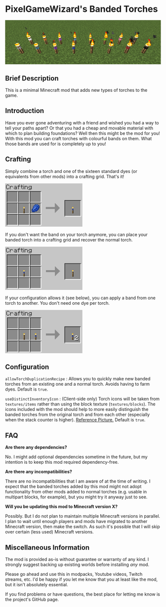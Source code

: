 # PixelGameWizard's Banded Torches

![Picture of banded torches](https://raw.githubusercontent.com/pixelgamewizard/pgwbandedtorches/master/doc/showcase_torches.png "Banded Torches")

## Brief Description

This is a minimal Minecraft mod that adds new types of torches to the game.

## Introduction

Have you ever gone adventuring with a friend and wished you had a way to tell your paths apart? Or that you had a cheap and movable material with which to plan building foundations? Well then this might be the mod for you! With this mod you can craft torches with colourful bands on them. What those bands are used for is completely up to you!

## Crafting

Simply combine a torch and one of the sixteen standard dyes (or equivalents from other mods) into a crafting grid. That's it!

<img src="https://raw.githubusercontent.com/pixelgamewizard/pgwbandedtorches/master/doc/recipe_creation.png" width="250" height="140" />

If you don't want the band on your torch anymore, you can place your banded torch into a crafting grid and recover the normal torch.

<img src="https://raw.githubusercontent.com/pixelgamewizard/pgwbandedtorches/master/doc/recipe_unband.png" width="250" height="140" />

If your configuration allows it (see below), you can apply a band from one torch to another. You don't need one dye per torch.

<img src="https://raw.githubusercontent.com/pixelgamewizard/pgwbandedtorches/master/doc/recipe_duplication.png" width="250" height="140" />

## Configuration

`allowTorchDuplicationRecipe` : Allows you to quickly make new banded torches from an existing one and a normal torch. Avoids having to farm dyes. Default is `true`.

`useDistinctInventoryIcon` : (Client-side only) Torch icons will be taken from `textures/items` rather than using the block texture (`textures/blocks`). The icons included with the mod should help to more easily distinguish the banded torches from the original torch and from each other (especially when the stack counter is higher). [Reference Picture.](https://raw.githubusercontent.com/pixelgamewizard/pgwbandedtorches/master/doc/config_icon_comparison.png) Default is `true`.

## FAQ

**Are there any dependencies?**

No. I might add optional dependencies sometime in the future, but my intention is to keep this mod required dependency-free.

**Are there any incompatibilities?**

There are no incompatibilities that I am aware of at the time of writing. I expect that the banded torches added by this mod might not adopt functionality from other mods added to normal torches (e.g. usable in multipart blocks, for example), but you might try it anyway just to see.

**Will you be updating this mod to Minecraft version X?**

Possibly. But I do not plan to maintain multiple Minecraft versions in parallel. I plan to wait until enough players and mods have migrated to another Minecraft version, then make the switch. As such it's possible that I will skip over certain (less used) Minecraft versions.

## Miscellaneous Information

The mod is provided as-is without guarantee or warranty of any kind. I strongly suggest backing up existing worlds before installing *any* mod.

Please go ahead and use this in modpacks, Youtube videos, Twitch streams, etc. I'd be happy if you let me know that you at least like the mod, but it isn't absolutely essential.

If you find problems or have questions, the best place for letting me know is the project's GitHub page.

